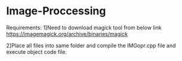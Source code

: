 # Image-Proccessing
Requirements:
1]Need to download magick tool from below link
  https://imagemagick.org/archive/binaries/magick

2]Place all files into same folder and compile the IMGopr.cpp file and execute object code file. 

